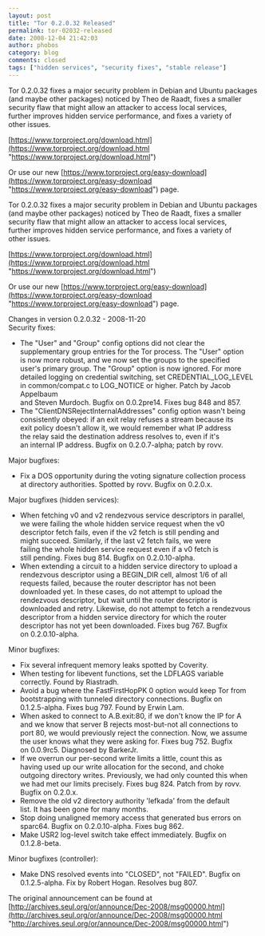 ```yaml
---
layout: post
title: "Tor 0.2.0.32 Released"
permalink: tor-02032-released
date: 2008-12-04 21:42:03
author: phobos
category: blog
comments: closed
tags: ["hidden services", "security fixes", "stable release"]
---
```


Tor 0.2.0.32 fixes a major security problem in Debian and Ubuntu packages  
 (and maybe other packages) noticed by Theo de Raadt, fixes a smaller  
 security flaw that might allow an attacker to access local services,  
 further improves hidden service performance, and fixes a variety of  
 other issues.

[https://www.torproject.org/download.html](https://www.torproject.org/download.html "https://www.torproject.org/download.html")

Or use our new [https://www.torproject.org/easy-download](https://www.torproject.org/easy-download "https://www.torproject.org/easy-download") page.

<!-- more -->

Tor 0.2.0.32 fixes a major security problem in Debian and Ubuntu packages  
 (and maybe other packages) noticed by Theo de Raadt, fixes a smaller  
 security flaw that might allow an attacker to access local services,  
 further improves hidden service performance, and fixes a variety of  
 other issues.

[https://www.torproject.org/download.html](https://www.torproject.org/download.html "https://www.torproject.org/download.html")

Or use our new [https://www.torproject.org/easy-download](https://www.torproject.org/easy-download "https://www.torproject.org/easy-download") page.

Changes in version 0.2.0.32 - 2008-11-20  
 Security fixes:

-   The "User" and "Group" config options did not clear the  
     supplementary group entries for the Tor process. The "User" option  
     is now more robust, and we now set the groups to the specified  
     user's primary group. The "Group" option is now ignored. For more  
     detailed logging on credential switching, set CREDENTIAL\_LOG\_LEVEL  
     in common/compat.c to LOG\_NOTICE or higher. Patch by Jacob Appelbaum  
     and Steven Murdoch. Bugfix on 0.0.2pre14. Fixes bug 848 and 857.
-   The "ClientDNSRejectInternalAddresses" config option wasn't being  
     consistently obeyed: if an exit relay refuses a stream because its  
     exit policy doesn't allow it, we would remember what IP address  
     the relay said the destination address resolves to, even if it's  
     an internal IP address. Bugfix on 0.2.0.7-alpha; patch by rovv.

Major bugfixes:

-   Fix a DOS opportunity during the voting signature collection process  
     at directory authorities. Spotted by rovv. Bugfix on 0.2.0.x.

Major bugfixes (hidden services):

-   When fetching v0 and v2 rendezvous service descriptors in parallel,  
     we were failing the whole hidden service request when the v0  
     descriptor fetch fails, even if the v2 fetch is still pending and  
     might succeed. Similarly, if the last v2 fetch fails, we were  
     failing the whole hidden service request even if a v0 fetch is  
     still pending. Fixes bug 814. Bugfix on 0.2.0.10-alpha.
-   When extending a circuit to a hidden service directory to upload a  
     rendezvous descriptor using a BEGIN\_DIR cell, almost 1/6 of all  
     requests failed, because the router descriptor has not been  
     downloaded yet. In these cases, do not attempt to upload the  
     rendezvous descriptor, but wait until the router descriptor is  
     downloaded and retry. Likewise, do not attempt to fetch a rendezvous  
     descriptor from a hidden service directory for which the router  
     descriptor has not yet been downloaded. Fixes bug 767. Bugfix  
     on 0.2.0.10-alpha.

Minor bugfixes:

-   Fix several infrequent memory leaks spotted by Coverity.
-   When testing for libevent functions, set the LDFLAGS variable  
     correctly. Found by Riastradh.
-   Avoid a bug where the FastFirstHopPK 0 option would keep Tor from  
     bootstrapping with tunneled directory connections. Bugfix on  
     0.1.2.5-alpha. Fixes bug 797. Found by Erwin Lam.
-   When asked to connect to A.B.exit:80, if we don't know the IP for A  
     and we know that server B rejects most-but-not all connections to  
     port 80, we would previously reject the connection. Now, we assume  
     the user knows what they were asking for. Fixes bug 752. Bugfix  
     on 0.0.9rc5. Diagnosed by BarkerJr.
-   If we overrun our per-second write limits a little, count this as  
     having used up our write allocation for the second, and choke  
     outgoing directory writes. Previously, we had only counted this when  
     we had met our limits precisely. Fixes bug 824. Patch from by rovv.  
     Bugfix on 0.2.0.x.
-   Remove the old v2 directory authority 'lefkada' from the default  
     list. It has been gone for many months.
-   Stop doing unaligned memory access that generated bus errors on  
     sparc64. Bugfix on 0.2.0.10-alpha. Fixes bug 862.
-   Make USR2 log-level switch take effect immediately. Bugfix on  
     0.1.2.8-beta.

Minor bugfixes (controller):

-   Make DNS resolved events into "CLOSED", not "FAILED". Bugfix on  
     0.1.2.5-alpha. Fix by Robert Hogan. Resolves bug 807.

The original announcement can be found at [http://archives.seul.org/or/announce/Dec-2008/msg00000.html](http://archives.seul.org/or/announce/Dec-2008/msg00000.html "http://archives.seul.org/or/announce/Dec-2008/msg00000.html")

